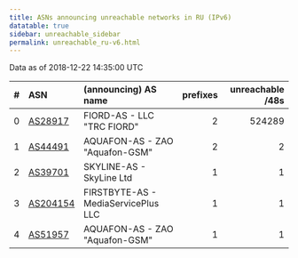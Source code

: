 ```yaml
---
title: ASNs announcing unreachable networks in RU (IPv6)
datatable: true
sidebar: unreachable_sidebar
permalink: unreachable_ru-v6.html
---
```


Data as of 2018-12-22 14:35:00 UTC


<div class="datatable-begin"></div>

|   # | ASN                                      | (announcing) AS name                |   prefixes |   unreachable /48s |
|----:|:-----------------------------------------|:------------------------------------|-----------:|-------------------:|
|   0 | [AS28917](unreachable_AS28917-v6.html)   | FIORD-AS - LLC "TRC FIORD"          |          2 |             524289 |
|   1 | [AS44491](unreachable_AS44491-v6.html)   | AQUAFON-AS - ZAO "Aquafon-GSM"      |          2 |                  2 |
|   2 | [AS39701](unreachable_AS39701-v6.html)   | SKYLINE-AS - SkyLine Ltd            |          1 |                  1 |
|   3 | [AS204154](unreachable_AS204154-v6.html) | FIRSTBYTE-AS - MediaServicePlus LLC |          1 |                  1 |
|   4 | [AS51957](unreachable_AS51957-v6.html)   | AQUAFON-AS - ZAO "Aquafon-GSM"      |          1 |                  1 |

<div class="datatable-end"></div>